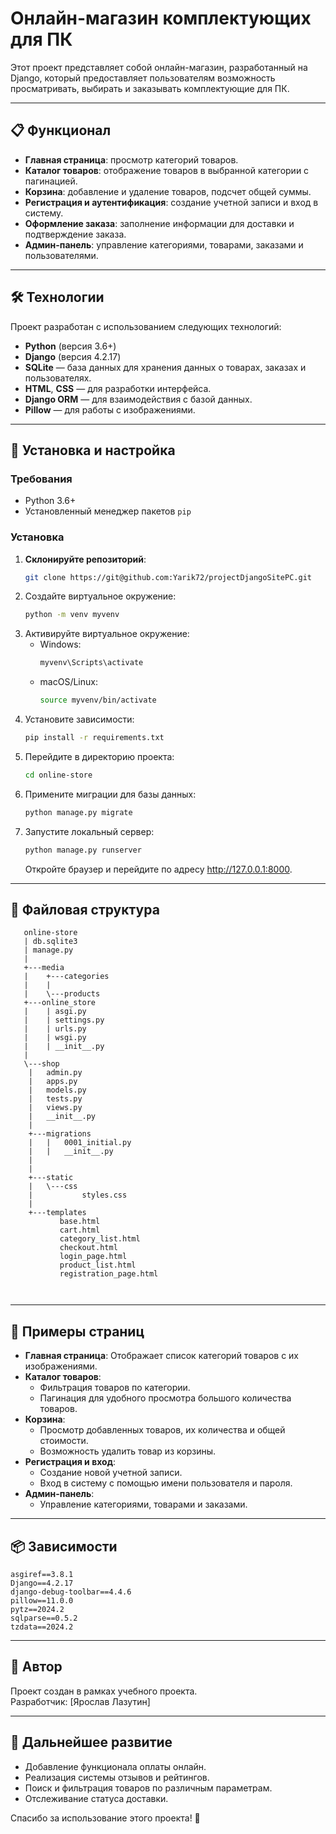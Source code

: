 # Онлайн-магазин комплектующих для ПК

Этот проект представляет собой онлайн-магазин, разработанный на Django, который предоставляет пользователям 
возможность просматривать, выбирать и заказывать комплектующие для ПК.

---

## 📋 Функционал

- **Главная страница**: просмотр категорий товаров.
- **Каталог товаров**: отображение товаров в выбранной категории с пагинацией.
- **Корзина**: добавление и удаление товаров, подсчет общей суммы.
- **Регистрация и аутентификация**: создание учетной записи и вход в систему.
- **Оформление заказа**: заполнение информации для доставки и подтверждение заказа.
- **Админ-панель**: управление категориями, товарами, заказами и пользователями.

---

## 🛠️ Технологии

Проект разработан с использованием следующих технологий:

- **Python** (версия 3.6+)
- **Django** (версия 4.2.17)
- **SQLite** — база данных для хранения данных о товарах, заказах и пользователях.
- **HTML**, **CSS** — для разработки интерфейса.
- **Django ORM** — для взаимодействия с базой данных.
- **Pillow** — для работы с изображениями.

---

## 🚀 Установка и настройка

### Требования
- Python 3.6+
- Установленный менеджер пакетов `pip`

### Установка

1. **Склонируйте репозиторий**:
   ```bash
   git clone https://git@github.com:Yarik72/projectDjangoSitePC.git
   ```
2. Создайте виртуальное окружение:
   ```bash
   python -m venv myvenv
   ```
3. Активируйте виртуальное окружение:
   - Windows:
     ```bash
     myvenv\Scripts\activate
     ```
   - macOS/Linux:
     ```bash
     source myvenv/bin/activate
     ```
4. Установите зависимости:
   ```bash
   pip install -r requirements.txt
   ```
5. Перейдите в директорию проекта:
   ```bash
   cd online-store
   ```
6. Примените миграции для базы данных:
   ```bash
   python manage.py migrate
   ```
7. Запустите локальный сервер:
   ```bash
   python manage.py runserver
   ```
   Откройте браузер и перейдите по адресу http://127.0.0.1:8000.

---

## 📂 Файловая структура

```
   online-store
   | db.sqlite3
   | manage.py
   |
   +---media
   |    +---categories
   |    |
   |    \---products
   +---online_store
   |    | asgi.py
   |    | settings.py
   |    | urls.py
   |    | wsgi.py
   |    | __init__.py
   |
   \---shop
    |   admin.py
    |   apps.py
    |   models.py
    |   tests.py
    |   views.py
    |   __init__.py
    |   
    +---migrations
    |   |   0001_initial.py
    |   |   __init__.py
    |   
    |           
    +---static
    |   \---css
    |           styles.css
    |           
    +---templates
           base.html
           cart.html
           category_list.html
           checkout.html
           login_page.html
           product_list.html
           registration_page.html
           
    
```

---

## 📄 Примеры страниц

- **Главная страница**: Отображает список категорий товаров с их изображениями.
- **Каталог товаров**:
  - Фильтрация товаров по категории.
  - Пагинация для удобного просмотра большого количества товаров.
- **Корзина**:
  - Просмотр добавленных товаров, их количества и общей стоимости.
  - Возможность удалить товар из корзины.
- **Регистрация и вход**:
  - Создание новой учетной записи.
  - Вход в систему с помощью имени пользователя и пароля.
- **Админ-панель**:
  - Управление категориями, товарами и заказами.

---

## 📦 Зависимости

```plaintext
asgiref==3.8.1
Django==4.2.17
django-debug-toolbar==4.4.6
pillow==11.0.0
pytz==2024.2
sqlparse==0.5.2
tzdata==2024.2

```

---

## 👤 Автор

Проект создан в рамках учебного проекта.  
Разработчик: [Ярослав Лазутин]

---

## 🔧 Дальнейшее развитие

- Добавление функционала оплаты онлайн.
- Реализация системы отзывов и рейтингов.
- Поиск и фильтрация товаров по различным параметрам.
- Отслеживание статуса доставки.

Спасибо за использование этого проекта! 🎉